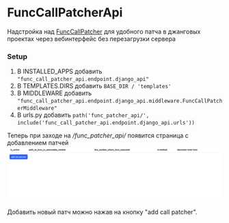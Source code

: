 # FuncCallPatcherApi

Надстройка над [FuncCallPatcher](https://github.com/Rwwwrl/Func-call-patcher) для удобного патча в джанговых проектах через вебинтерфейс без перезагрузки сервера

### Setup

1. В INSTALLED_APPS добавить `"func_call_patcher_api.endpoint.django_api"`
2. В TEMPLATES.DIRS добавить `BASE_DIR / 'templates'`
3. В MIDDLEWARE добавить `"func_call_patcher_api.endpoint.django_api.middleware.FuncCallPatcherMiddleware"`
4. В urls.py добавить `path('func_patcher_api/', include('func_call_patcher_api.endpoint.django_api.urls'))`

Теперь при заходе на _/func_patcher_api/_ появится страница с добавлением патчей
![alt](func_call_patcher_api/static/readme_images/start_page.png)

Добавить новый патч можно нажав на кнопку "add call patcher".
